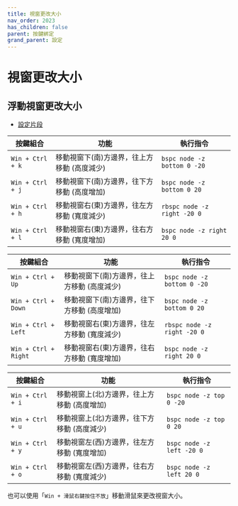 ```yaml
---
title: 視窗更改大小
nav_order: 2023
has_children: false
parent: 按鍵綁定
grand_parent: 設定
---
```



# 視窗更改大小

## 浮動視窗更改大小

* [設定片段](https://github.com/samwhelp/note-about-bspwm/blob/gh-pages/_demo/config/bspwm-config/main/config/bspwm/helper/share/gen/sxhkd-gen-rc/Section/Keybind/Window/Resize.conf)


| 按鍵組合         | 功能                                        | 執行指令                                  |
| ---------------- | ------------------------------------------- | ----------------------------------------- |
| `Win + Ctrl + k` | 移動視窗下(南)方邊界，往上方移動 (高度減少) | `bspc node -z bottom 0 -20`  |
| `Win + Ctrl + j` | 移動視窗下(南)方邊界，往下方移動 (高度增加) | `bspc node -z bottom 0 20`    |
| `Win + Ctrl + h` | 移動視窗右(東)方邊界，往左方移動 (寬度減少) | `rbspc node -z right -20 0`   |
| `Win + Ctrl + l` | 移動視窗右(東)方邊界，往右方移動 (寬度增加) | `bspc node -z right 20 0`     |


| 按鍵組合             | 功能                                        | 執行指令                                  |
| -------------------- | ------------------------------------------- | ----------------------------------------- |
| `Win + Ctrl + Up`    | 移動視窗下(南)方邊界，往上方移動 (高度減少) | `bspc node -z bottom 0 -20`  |
| `Win + Ctrl + Down`  | 移動視窗下(南)方邊界，往下方移動 (高度增加) | `bspc node -z bottom 0 20`    |
| `Win + Ctrl + Left`  | 移動視窗右(東)方邊界，往左方移動 (寬度減少) | `rbspc node -z right -20 0`   |
| `Win + Ctrl + Right` | 移動視窗右(東)方邊界，往右方移動 (寬度增加) | `bspc node -z right 20 0`     |


| 按鍵組合             | 功能                                        | 執行指令                                  |
| -------------------- | ------------------------------------------- | ----------------------------------------- |
| `Win + Ctrl + i`    | 移動視窗上(北)方邊界，往上方移動 (高度增加) | `bspc node -z top 0 -20`  |
| `Win + Ctrl + u`  | 移動視窗上(北)方邊界，往下方移動 (高度減少) | `bspc node -z top 0 20`    |
| `Win + Ctrl + y`  | 移動視窗左(西)方邊界，往左方移動 (寬度增加) | `bspc node -z left -20 0`   |
| `Win + Ctrl + o` | 移動視窗左(西)方邊界，往右方移動 (寬度減少) | `bspc node -z left 20 0`     |


也可以使用「`Win + 滑鼠右鍵按住不放`」移動滑鼠來更改視窗大小。
